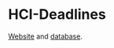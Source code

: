 # HCI-Deadlines

[Website](https://github.com/hci-deadlines/hci-deadlines.github.io) and [database](https://github.com/hci-deadlines/conf-database).
